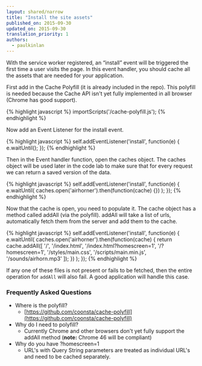 ```yaml
---
layout: shared/narrow
title: "Install the site assets"
published_on: 2015-09-30
updated_on: 2015-09-30
translation_priority: 1
authors:
  - paulkinlan
---
```


With the service worker registered, an “install” event will be triggered the first time a user visits the page. In this event handler, you should cache all the assets that are needed for your application.

First add in the Cache Polyfill (it is already included in the repo). This 
polyfill is needed because the Cache API isn't yet fully implemented in all 
browser (Chrome has good support).

{% highlight javascript %}
importScripts('/cache-polyfill.js');
{% endhighlight %}

Now add an Event Listener for the install event.

{% highlight javascript %}
self.addEventListener('install', function(e) {
  e.waitUntil();
});
{% endhighlight %}

Then in the Event handler function, open the caches object.  The caches object 
will be used later in the code lab to make sure that for every request we can 
return a saved version of the data.

{% highlight javascript %}
self.addEventListener('install', function(e) {
  e.waitUntil(
    caches.open('airhorner').then(function(cache) {})
  );
});
{% endhighlight %}

Now that the cache is open, you need to populate it.  The cache object has a 
method called addAll (via the polyfill). addAll will take a list of urls, 
automatically fetch them from the server and add them to the cache.

{% highlight javascript %}
self.addEventListener('install', function(e) {
 e.waitUntil(
   caches.open('airhorner').then(function(cache) {
     return cache.addAll([
       '/',
       '/index.html',
       '/index.html?homescreen=1',
       '/?homescreen=1',
       '/styles/main.css',
       '/scripts/main.min.js',
       '/sounds/airhorn.mp3'
     ]);
   })
 );
});
{% endhighlight %}

If any one of these files is not present or fails to be fetched, then the entire 
operation for `addAll` will also fail.  A good application will handle this case.

### Frequently Asked Questions

* Where is the polyfill?
    * [https://github.com/coonsta/cache-polyfill](https://github.com/coonsta/cache-polyfill) 
* Why do I need to polyfill?
    * Currently Chrome and other browsers don't yet fully support the addAll 
      method (**note:** Chrome 46 will be compliant)
* Why do you have ?homescreen=1
    * URL's with Query String parameters are treated as individual URL's and 
      need to be cached separately.
      

